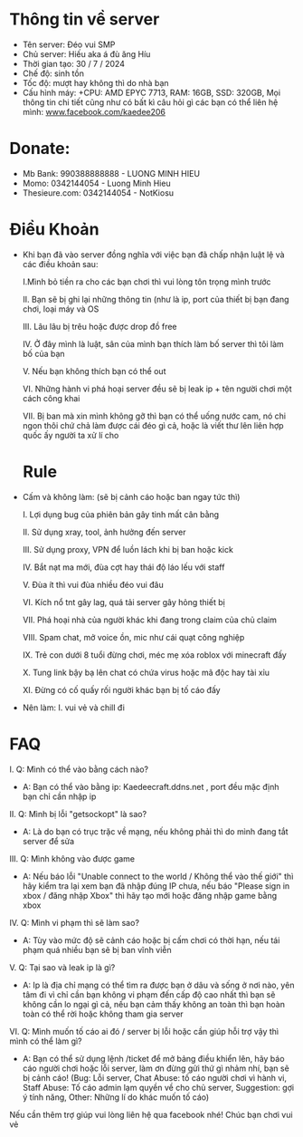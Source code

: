 # Thông tin về server
  - Tên server: Đéo vui SMP
  - Chủ server: Hiếu aka á đù ăng Híu
  - Thời gian tạo: 30 / 7 / 2024
  - Chế độ: sinh tồn
  - Tốc độ: mượt hay không thì do nhà bạn
  - Cấu hình máy: +CPU: AMD EPYC 7713,
                  RAM: 16GB,
                  SSD: 320GB,
Mọi thông tin chi tiết cũng như có bất kì câu hỏi gì các bạn có thể liên hệ mình: www.facebook.com/kaedee206



# Donate:
- Mb Bank: 990388888888 - LUONG MINH HIEU
- Momo: 0342144054 - Luong Minh Hieu
- Thesieure.com: 0342144054 - NotKiosu



# Điều Khoản
- Khi bạn đã vào server đồng nghĩa với việc bạn đã chấp nhận luật lệ và các điều khoản sau:

  I.Mình bỏ tiền ra cho các bạn chơi thì vui lòng tôn trọng mình trước
  
  II. Bạn sẽ bị ghi lại những thông tin (như là ip, port của thiết bị bạn đang chơi, loại máy và OS

  III. Lâu lâu bị trêu hoặc được drop đồ free

  IV. Ở đây mình là luật, sân của mình bạn thích làm bố server thì tôi làm bố của bạn

  V. Nếu bạn không thích bạn có thể out

  VI. Những hành vi phá hoại server đều sẽ bị leak ip + tên người chơi một cách công khai

  VII. Bị ban mà xin mình không gỡ thì bạn có thể uống nước cam, nó chi ngon thôi chứ chả làm được cái đéo gì cả, hoặc là viết thư lên liên hợp quốc ấy người ta xử lí cho
 
  # Rule
 - Cấm và không làm: (sẽ bị cảnh cáo hoặc ban ngay tức thì)

   I. Lợi dụng bug của phiên bản gây tinh mất cân bằng

   II. Sử dụng xray, tool, ảnh hưởng đến server

   III. Sử dụng proxy, VPN để luồn lách khi bị ban hoặc kick

   IV. Bắt nạt ma mới, đùa cợt hay thái độ láo lếu với staff

   V. Đùa ít thì vui đùa nhiều đéo vui đâu

   VI. Kích nổ tnt gây lag, quá tải server gây hỏng thiết bị

   VII. Phá hoại nhà của người khác khi đang trong claim của chủ claim

   VIII. Spam chat, mở voice ồn, mic như cái quạt công nghiệp

   IX. Trẻ con dưới 8 tuổi đừng chơi, méc mẹ xóa roblox với minecraft đấy

   X. Tung link bậy bạ lên chat có chứa virus hoặc mã độc hay tài xỉu

   XI. Đừng có cố quấy rối người khác bạn bị tố cáo đấy
  
- Nên làm:
  I. vui vẻ và chill đi
 



# FAQ
I. Q: Mình có thể vào bằng cách nào? 

  - A: Bạn có thể vào bằng ip: Kaedeecraft.ddns.net , port đều mặc định bạn chỉ cần nhập ip

II. Q: Mình bị lỗi "getsockopt" là sao?

  - A: Là do bạn có trục trặc về mạng, nếu không phải thì do mình đang tắt server để sửa

III. Q: Mình không vào được game

- A: Nếu báo lỗi "Unable connect to the world / Không thể vào thế giới" thì hãy kiểm tra lại xem bạn đã nhập đúng IP chưa, nếu báo "Please sign in xbox / đăng nhập Xbox" thì hãy tạo mới hoặc đăng nhập game bằng xbox

IV. Q: Mình vi phạm thì sẽ làm sao?

  - A: Tùy vào mức độ sẽ cảnh cáo hoặc bị cấm chơi có thời hạn, nếu tái phạm quá nhiều bạn sẽ bị ban vĩnh viễn

V. Q: Tại sao và leak ip là gì?

  - A: Ip là địa chỉ mạng có thể tìm ra được bạn ở dâu và sống ở nơi nào, yên tâm đi vì chỉ cần bạn không vi phạm đến cấp độ cao nhất thì bạn sẽ không cần lo ngại gì cả, nếu bạn cảm thấy không an toàn thì bạn hoàn toàn có thể rời hoặc không tham gia server

VI. Q: Mình muốn tố cáo ai đó / server bị lỗi hoặc cần giúp hỗi trợ vậy thì mình có thể làm gì?

  -  A: Bạn có thể sử dụng lệnh /ticket để mở bảng điều khiển lên, hãy báo cáo người chơi hoặc lỗi server, làm ơn đừng gửi thứ gì nhảm nhí, bạn sẽ bị cảnh cáo! (Bug: Lỗi server, Chat Abuse: tố cáo người chơi vì hành vi, Staff Abuse: Tố cáo admin lạm quyền về cho chủ server, Suggestion: gợi ý tính năng, Other: Những lí do khác muốn tố cáo)


   Nếu cần thêm trợ giúp vui lòng liên hệ qua facebook nhé! Chúc bạn chơi vui vẻ
